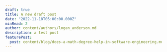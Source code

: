 ```yaml
---
draft: true
title: A new draft post
date: "2022-11-18T05:00:00.000Z"
minRead: 2
author: content/authors/logan_anderson.md
description: a test post
featurePost:
  post: content/blog/does-a-math-degree-help-in-software-engineering.md
---
```

